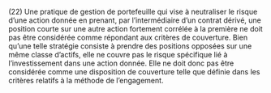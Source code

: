 (22) Une pratique de gestion de portefeuille qui vise à neutraliser le risque d’une action donnée en prenant, par l’intermédiaire d’un contrat dérivé, une position courte sur une autre action fortement corrélée à la première ne doit pas être considérée comme répondant aux critères de couverture. Bien qu’une telle stratégie consiste à prendre des positions opposées sur une même classe d’actifs, elle ne couvre pas le risque spécifique lié à l’investissement dans une action donnée. Elle ne doit donc pas être considérée comme une disposition de couverture telle que définie dans les critères relatifs à la méthode de l’engagement.